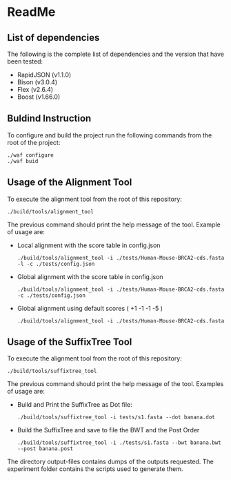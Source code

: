 # ReadMe

## List of dependencies

The following is the complete list of dependencies and the version that have been tested:
- RapidJSON (v1.1.0)
- Bison (v3.0.4)
- Flex  (v2.6.4)
- Boost (v1.66.0)

## Buldind Instruction

To configure and build the project run the following commands from the root of the project:

```shell
./waf configure
./waf buid
```

## Usage of the Alignment Tool

To execute the alignment tool from the root of this repository:

```shell
./build/tools/alignment_tool
```

The previous command should print the help message of the tool.  Example of usage are:
- Local alignment with the score table in config.json
  ```shell
  ./build/tools/alignment_tool -i ./tests/Human-Mouse-BRCA2-cds.fasta -l -c ./tests/config.json
  ```
- Global alignment with the score table in config.json
  ```shell
  ./build/tools/alignment_tool -i ./tests/Human-Mouse-BRCA2-cds.fasta -c ./tests/config.json
  ```
- Global alignment using default scores ( +1 -1 -1 -5 )
  ```shell
  ./build/tools/alignment_tool -i ./tests/Human-Mouse-BRCA2-cds.fasta
  ```

## Usage of the SuffixTree Tool

To execute the alignment tool from the root of this repository:

```shell
./build/tools/suffixtree_tool
```

The previous command should print the help message of the tool.  Examples of usage are:
- Build and Print the SuffixTree as Dot file:
  ```shell
  ./build/tools/suffixtree_tool -i tests/s1.fasta --dot banana.dot
  ```
- Build the SuffixTree and save to file the BWT and the Post Order
  ```shell
  ./build/tools/suffixtree_tool -i ./tests/s1.fasta --bwt banana.bwt --post banana.post
  ```

The directory output-files contains dumps of the outputs requested.  The experiment folder contains the scripts used to generate them.
